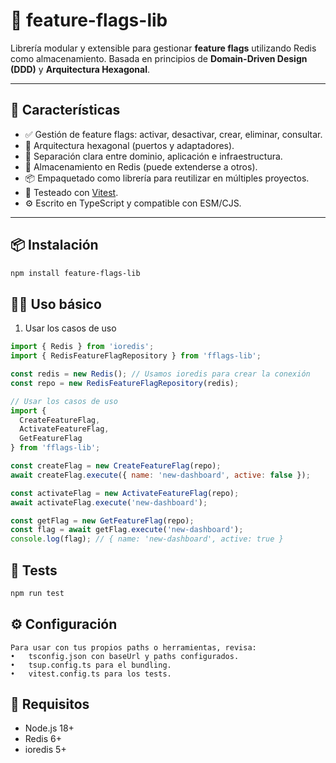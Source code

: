 # 🧩 feature-flags-lib

Librería modular y extensible para gestionar **feature flags** utilizando Redis como almacenamiento. Basada en principios de **Domain-Driven Design (DDD)** y **Arquitectura Hexagonal**.

---

## 🚀 Características

- ✅ Gestión de feature flags: activar, desactivar, crear, eliminar, consultar.
- 🧱 Arquitectura hexagonal (puertos y adaptadores).
- 🧠 Separación clara entre dominio, aplicación e infraestructura.
- 🔌 Almacenamiento en Redis (puede extenderse a otros).
- 📦 Empaquetado como librería para reutilizar en múltiples proyectos.
- 🧪 Testeado con [Vitest](https://vitest.dev/).
- ⚙️ Escrito en TypeScript y compatible con ESM/CJS.

---

## 📦 Instalación

```bash
npm install feature-flags-lib
```

## 🧑‍💻 Uso básico
1. Usar los casos de uso
```javascript
import { Redis } from 'ioredis';
import { RedisFeatureFlagRepository } from 'fflags-lib';

const redis = new Redis(); // Usamos ioredis para crear la conexión
const repo = new RedisFeatureFlagRepository(redis);

// Usar los casos de uso
import {
  CreateFeatureFlag,
  ActivateFeatureFlag,
  GetFeatureFlag
} from 'fflags-lib';

const createFlag = new CreateFeatureFlag(repo);
await createFlag.execute({ name: 'new-dashboard', active: false });

const activateFlag = new ActivateFeatureFlag(repo);
await activateFlag.execute('new-dashboard');

const getFlag = new GetFeatureFlag(repo);
const flag = await getFlag.execute('new-dashboard');
console.log(flag); // { name: 'new-dashboard', active: true }

```
## 🧪 Tests
```bash
npm run test
```

## ⚙️ Configuración

```text
Para usar con tus propios paths o herramientas, revisa:
•	tsconfig.json con baseUrl y paths configurados.
•	tsup.config.ts para el bundling.
•	vitest.config.ts para los tests.
```
## 📌 Requisitos
- Node.js 18+ 
- Redis 6+
- ioredis 5+